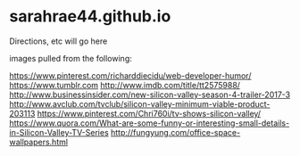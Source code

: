 # sarahrae44.github.io

Directions, etc will go here

images pulled from the following:

https://www.pinterest.com/richarddiecidu/web-developer-humor/
https://www.tumblr.com
http://www.imdb.com/title/tt2575988/
http://www.businessinsider.com/new-silicon-valley-season-4-trailer-2017-3
http://www.avclub.com/tvclub/silicon-valley-minimum-viable-product-203113
https://www.pinterest.com/Chri760i/tv-shows-silicon-valley/
https://www.quora.com/What-are-some-funny-or-interesting-small-details-in-Silicon-Valley-TV-Series
http://fungyung.com/office-space-wallpapers.html


